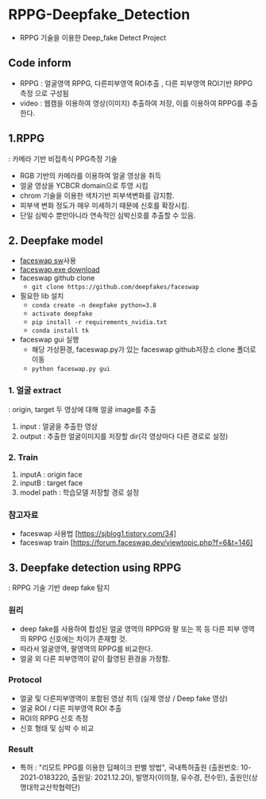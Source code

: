 # RPPG-Deepfake_Detection
- RPPG 기술을 이용한 Deep_fake Detect Project
## Code inform
- RPPG : 얼굴영역 RPPG, 다른피부영역 ROI추출 , 다른 피부영역 ROI기반 RPPG측정 으로 구성됨
- video : 웹캠을 이용하여 영상(이미지) 추출하여 저장, 이를 이용하여 RPPG를 추출한다.

## 1.RPPG
: 카메라 기반 비접촉식 PPG측정 기술
- RGB 기반의 카메라를 이용하여 얼굴 영상을 취득
- 얼굴 영상을 YCBCR domain으로 투영 시킴
- chrom 기술을 이용한 색차기반 피부색변화를 감지함.
- 피부색 변화 정도가 매우 미세하기 때문에 신호를 확장시킴. 
- 단일 심박수 뿐만아니라 연속적인 심박신호를 추출할 수 있음.

## 2. Deepfake model
- [faceswap sw](https://github.com/deepfakes/faceswap/blob/master/INSTALL.md)사용
- [faceswap.exe download](https://faceswap.dev/download/)
- faceswap github clone
  - ``` git clone https://github.com/deepfakes/faceswap ```
- 필요한 lib 설치
  - ```conda create -n deepfake python=3.8```
  - ```activate deepfake```
  - ```pip install -r requirements_nvidia.txt```
  - ```conda install tk```
- faceswap gui 실행
  - 해당 가상환경, faceswap.py가 있는 faceswap github저장소 clone 폴더로 이동
  - ```python faceswap.py gui```

### 1. 얼굴 extract
: origin, target 두 영상에 대해 얼굴 image를 추출
1. input : 얼굴을 추출한 영상
2. output : 추출한 얼굴이미지를 저장할 dir(각 영상마다 다른 경로로 설정)

### 2. Train 
1. inputA : origin face
2. inputB : target face
3. model path : 학습모델 저장할 경로 설정

### 참고자료
- faceswap 사용법 [https://sjblog1.tistory.com/34]
- faceswap train [https://forum.faceswap.dev/viewtopic.php?f=6&t=146]


## 3. Deepfake detection using RPPG
: RPPG 기술 기반 deep fake 탐지
### 원리
  - deep fake를 사용하여 합성된 얼굴 영역의 RPPG와 팔 또는 목 등 다른 피부 영역의 RPPG 신호에는 차이가 존재할 것.
  - 따라서 얼굴영역, 팔영역의 RPPG를 비교한다.
- 얼굴 외 다른 피부영역이 같이 촬영된 환경을 가정함.
### Protocol
  - 얼굴 및 다른피부영역이 포함된 영상 취득 (실제 영상 / Deep fake 영상)
  - 얼굴 ROI / 다른 피부영역 ROI 추출
  - ROI의 RPPG 신호 측정
  - 신호 형태 및 심박 수 비교
### Result
- 특허 : "리모트 PPG를 이용한 딥페이크 판별 방법", 국내특허출원 (출원번호: 10-2021-0183220, 출원일: 2021.12.20), 발명자(이의철, 유수경, 전수민), 출원인(상명대학교산학협력단)
